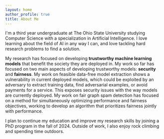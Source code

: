 ```yaml
---
layout: home
author_profile: true
title: About Me
---
```


I'm a third year undergraduate at The Ohio State University studying Computer Science with a specialization in Artificial Intelligence. I love learning about the field of AI in any way I can, and love tackling hard research problems to find a solution.

My research has focused on developing **trustworthy machine learning models** that benefit the society they are deployed in. My work so far has focused on two main aspects of developing trustworthy models: **security** and **fairness**. My work on feasible data-free model extraction shows a vulnerability in current deployed models, which could be exploited by an adversary to extract training data, find adversarial examples, or avoid payments for a service. This exposes security issues with the way models are currently deployed. My work on fair graph spam detection has focused on a method for simultaneously optimizing performance and fairness objectives, working to develop an algorithm that prioritizes fairness jointly with performance.

I plan to continue my education and improve my research skills by joining a PhD program in the fall of 2024. Outside of work, I also enjoy rock climbing and spending time outdoors.
